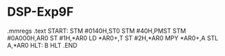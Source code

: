 # DSP-Exp9F
.mmregs
.text
START:
STM #0140H,ST0
STM #40H,PMST
STM #0A000H,AR0
ST #1H,*AR0
LD *AR0+,T
ST #2H,*AR0
MPY *AR0+,A
STL A,*AR0
HLT: B HLT
.END
